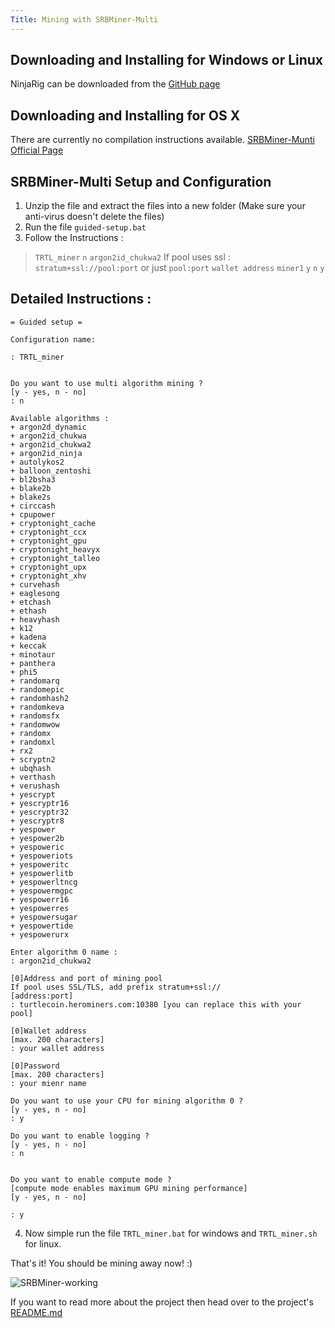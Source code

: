 ```yaml
---
Title: Mining with SRBMiner-Multi
---
```


## Downloading and Installing for Windows or Linux

NinjaRig can be downloaded from the [GitHub page](https://github.com/doktor83/SRBMiner-Multi/releases)

## Downloading and Installing for OS X

There are currently no compilation instructions available.
[SRBMiner-Munti Official Page](https://www.srbminer.com)

## SRBMiner-Multi Setup and Configuration

1. Unzip the file and extract the files into a new folder (Make sure your anti-virus doesn't delete the files)
2. Run the file `guided-setup.bat`
3. Follow the Instructions :

  > `TRTL_miner`
  > `n`
  > `argon2id_chukwa2`
  > If pool uses ssl : `stratum+ssl://pool:port` or just `pool:port`
  > `wallet address`
  > `miner1`
  > `y`
  > `n`
  > `y`



## Detailed Instructions :
```
= Guided setup =

Configuration name:

: TRTL_miner


Do you want to use multi algorithm mining ?
[y - yes, n - no]
: n

Available algorithms :
+ argon2d_dynamic
+ argon2id_chukwa
+ argon2id_chukwa2
+ argon2id_ninja
+ autolykos2
+ balloon_zentoshi
+ bl2bsha3
+ blake2b
+ blake2s
+ circcash
+ cpupower
+ cryptonight_cache
+ cryptonight_ccx
+ cryptonight_gpu
+ cryptonight_heavyx
+ cryptonight_talleo
+ cryptonight_upx
+ cryptonight_xhv
+ curvehash
+ eaglesong
+ etchash
+ ethash
+ heavyhash
+ k12
+ kadena
+ keccak
+ minotaur
+ panthera
+ phi5
+ randomarq
+ randomepic
+ randomhash2
+ randomkeva
+ randomsfx
+ randomwow
+ randomx
+ randomxl
+ rx2
+ scryptn2
+ ubqhash
+ verthash
+ verushash
+ yescrypt
+ yescryptr16
+ yescryptr32
+ yescryptr8
+ yespower
+ yespower2b
+ yespoweric
+ yespoweriots
+ yespoweritc
+ yespowerlitb
+ yespowerltncg
+ yespowermgpc
+ yespowerr16
+ yespowerres
+ yespowersugar
+ yespowertide
+ yespowerurx

Enter algorithm 0 name :
: argon2id_chukwa2

[0]Address and port of mining pool
If pool uses SSL/TLS, add prefix stratum+ssl://
[address:port]
: turtlecoin.herominers.com:10380 [you can replace this with your pool]

[0]Wallet address
[max. 200 characters]
: your wallet address

[0]Password
[max. 200 characters]
: your mienr name

Do you want to use your CPU for mining algorithm 0 ?
[y - yes, n - no]
: y

Do you want to enable logging ?
[y - yes, n - no]
: n


Do you want to enable compute mode ?
[compute mode enables maximum GPU mining performance]
[y - yes, n - no]

: y

```

4. Now simple run the file `TRTL_miner.bat` for windows and `TRTL_miner.sh` for linux.


That's it! You should be mining away now! :)

![SRBMiner-working](https://user-images.githubusercontent.com/34623886/121830366-828ebd80-cce2-11eb-8b18-c7d61781e949.png)

If you want to read more about the project then head over to the project's [README.md](https://github.com/doktor83/SRBMiner-Multi/blob/master/Readme)
